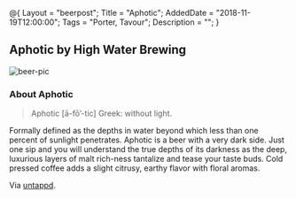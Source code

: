 @{ 
 Layout = "beerpost"; 
 Title = "Aphotic"; 
 AddedDate = "2018-11-19T12:00:00"; 
 Tags = "Porter, Tavour"; 
 Description = ""; 
 } 
 

## Aphotic by High Water Brewing

![beer-pic]

### About Aphotic

> Aphotic [ā-fō’-tic] Greek: without light.

Formally defined as the depths in water beyond which less than one percent of sunlight penetrates. Aphotic is a beer with a very dark side. Just one sip and you will understand the true depths of its darkness as the deep, luxurious layers of malt rich-ness tantalize and tease your taste buds. Cold pressed coffee adds a slight citrusy, earthy flavor with floral aromas. 

Via [untappd][untappd-url].

[untappd-url]: <https://untappd.com/b/high-water-brewing-aphotic-w-cold-pressed-coffee/2008931>
[beer-pic]: https://jasonpowley.com/assets/img/2018-11-19-aphotic.jpeg "Aphotic by High Water Brewing"
